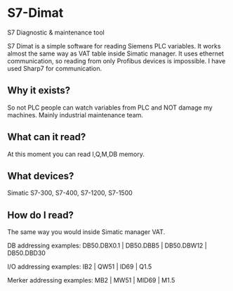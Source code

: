 # S7-Dimat
S7 Diagnostic &amp; maintenance tool

S7 Dimat is a simple software for reading Siemens PLC variables. It works almost the same way as VAT table inside Simatic manager. 
It uses ethernet communication, so reading from only Profibus devices is impossible. I have used Sharp7 for communication.

## Why it exists?
So not PLC people can watch variables from PLC and NOT damage my machines. Mainly industrial maintenance team. 

## What can it read?
At this moment you can read I,Q,M,DB memory.

## What devices?
Simatic S7-300, S7-400, S7-1200, S7-1500

## How do I read?
The same way you would inside Simatic manager VAT.

DB addressing examples: DB50.DBX0.1 | DB50.DBB5 |  DB50.DBW12 |  DB50.DBD30

I/O addressing examples: IB2 |  QW51 |  ID69 |  Q1.5

Merker addressing examples: MB2 |  MW51 |  MID69 |  M1.5
